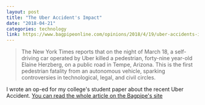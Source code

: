 ```yaml
---
layout: post
title: "The Uber Accident's Impact"
date: "2018-04-21"
categories: technology
link: https://www.bagpipeonline.com/opinions/2018/4/19/uber-accidents-impact
---
```


> The New York Times reports that on the night of March 18, a self-driving car operated by Uber killed a pedestrian, forty-nine year-old Elaine Herzberg, on a public road in Tempe, Arizona. This is the first pedestrian fatality from an autonomous vehicle, sparking controversies in technological, legal, and civil circles.

I wrote an op-ed for my college's student paper about the recent Uber Accident. [You can read the whole article on the Bagpipe's site](https://www.bagpipeonline.com/opinions/2018/4/19/uber-accidents-impact)
